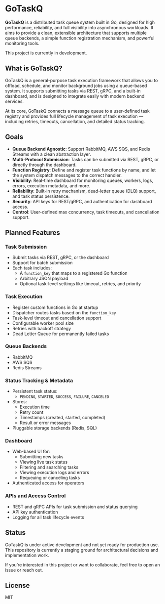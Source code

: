 # GoTaskQ

**GoTaskQ** is a distributed task queue system built in Go, designed for high performance, reliability, and full visibility into asynchronous workloads. It aims to provide a clean, extensible architecture that supports multiple queue backends, a simple function registration mechanism, and powerful monitoring tools.

This project is currently in development.

## What is GoTaskQ?

GoTaskQ is a general-purpose task execution framework that allows you to offload, schedule, and monitor background jobs using a queue-based system. It supports submitting tasks via REST, gRPC, and a built-in dashboard, and is designed to integrate easily with modern backend services.

At its core, GoTaskQ connects a message queue to a user-defined task registry and provides full lifecycle management of task execution — including retries, timeouts, cancellation, and detailed status tracking.

## Goals

- **Queue Backend Agnostic**: Support RabbitMQ, AWS SQS, and Redis Streams with a clean abstraction layer.
- **Multi-Protocol Submission**: Tasks can be submitted via REST, gRPC, or directly through the dashboard.
- **Function Registry**: Define and register task functions by name, and let the system dispatch messages to the correct handler.
- **Visibility**: Real-time dashboard for monitoring queues, workers, logs, errors, execution metadata, and more.
- **Reliability**: Built-in retry mechanism, dead-letter queue (DLQ) support, and task status persistence.
- **Security**: API keys for REST/gRPC, and authentication for dashboard access.
- **Control**: User-defined max concurrency, task timeouts, and cancellation support.

## Planned Features

### Task Submission

- Submit tasks via REST, gRPC, or the dashboard
- Support for batch submission
- Each task includes:
  - A `function_key` that maps to a registered Go function
  - Arbitrary JSON payload
  - Optional task-level settings like timeout, retries, and priority

### Task Execution

- Register custom functions in Go at startup
- Dispatcher routes tasks based on the `function_key`
- Task-level timeout and cancellation support
- Configurable worker pool size
- Retries with backoff strategy
- Dead Letter Queue for permanently failed tasks

### Queue Backends

- RabbitMQ
- AWS SQS
- Redis Streams

### Status Tracking & Metadata

- Persistent task status:
  - `PENDING`, `STARTED`, `SUCCESS`, `FAILURE`, `CANCELED`
- Stores:
  - Execution time
  - Retry count
  - Timestamps (created, started, completed)
  - Result or error messages
- Pluggable storage backends (Redis, SQL)

### Dashboard

- Web-based UI for:
  - Submitting new tasks
  - Viewing live task status
  - Filtering and searching tasks
  - Viewing execution logs and errors
  - Requeuing or canceling tasks
- Authenticated access for operators

### APIs and Access Control

- REST and gRPC APIs for task submission and status querying
- API key authentication
- Logging for all task lifecycle events

## Status

GoTaskQ is under active development and not yet ready for production use. This repository is currently a staging ground for architectural decisions and implementation work.

If you’re interested in this project or want to collaborate, feel free to open an issue or reach out.

## License

MIT
